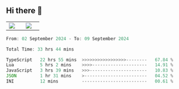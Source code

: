 ## Hi there 👋

<p align="center">
  <table align="center">
  <tr border="none">
  <td width="35%" align="center">
    <img  align="center"  src="http://github-profile-summary-cards.vercel.app/api/cards/stats?username=ricepunk&theme=github_dark" />
  </td>
    
  <td width="65%" align="center">
    <img  align="center"  src="http://github-profile-summary-cards.vercel.app/api/cards/profile-details?username=ricepunk&theme=github_dark" />
  </td>
  </tr>
  </table>
</p>

<!--START_SECTION:waka-->

```typescript
From: 02 September 2024 - To: 09 September 2024

Total Time: 33 hrs 44 mins

TypeScript   22 hrs 55 mins  >>>>>>>>>>>>>>>>>--------   67.84 %
Lua          5 hrs 2 mins    >>>>---------------------   14.91 %
JavaScript   3 hrs 39 mins   >>>----------------------   10.83 %
JSON         1 hr 31 mins    >------------------------   04.52 %
INI          12 mins         -------------------------   00.61 %
```

<!--END_SECTION:waka-->
